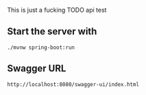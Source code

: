 This is just a fucking TODO api test

## Start the server with
`./mvnw spring-boot:run`

## Swagger URL
    http://localhost:8080/swagger-ui/index.html